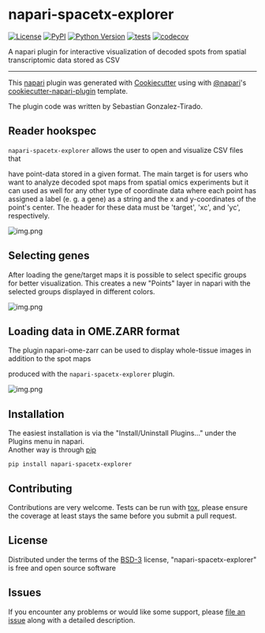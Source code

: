 # napari-spacetx-explorer

[![License](https://img.shields.io/pypi/l/napari-spacetx-explorer.svg?color=green)](https://github.com/sebgoti/napari-spacetx-explorer/raw/master/LICENSE)
[![PyPI](https://img.shields.io/pypi/v/napari-spacetx-explorer.svg?color=green)](https://pypi.org/project/napari-spacetx-explorer)
[![Python Version](https://img.shields.io/pypi/pyversions/napari-spacetx-explorer.svg?color=green)](https://python.org)
[![tests](https://github.com/sebgoti/napari-spacetx-explorer/workflows/tests/badge.svg)](https://github.com/sebgoti/napari-spacetx-explorer/actions)
[![codecov](https://codecov.io/gh/sebgoti/napari-spacetx-explorer/branch/master/graph/badge.svg)](https://codecov.io/gh/sebgoti/napari-spacetx-explorer)

A napari plugin for interactive visualization of decoded spots from spatial transcriptomic data stored as CSV

----------------------------------

This [napari] plugin was generated with [Cookiecutter] using with [@napari]'s [cookiecutter-napari-plugin] template.

The plugin code was written by Sebastian Gonzalez-Tirado.

<!--
Don't miss the full getting started guide to set up your new package:
https://github.com/napari/cookiecutter-napari-plugin#getting-started

and review the napari docs for plugin developers:
https://napari.org/docs/plugins/index.html
-->
## Reader hookspec

`napari-spacetx-explorer` allows the user to open and visualize CSV files that 

have point-data stored in a given format. The main target is for users who
want to analyze decoded spot maps from spatial omics experiments but it can
used as well for any other type of coordinate data where each point has assigned
a label (e. g. a gene) as a string and the x and y-coordinates of the point's center.
The header for these data must be 'target', 'xc', and 'yc', respectively.

![img.png](https://github.com/sebgoti/napari-spacetx-explorer/raw/main/docs/Read_Hookspec.png)

## Selecting genes

After loading the gene/target maps it is possible to select specific groups for better visualization.
This creates a new "Points" layer in napari with the selected groups displayed in different colors.

![img.png](https://github.com/sebgoti/napari-spacetx-explorer/raw/main/docs/_function_hookspec.png)

## Loading data in OME.ZARR format

The plugin napari-ome-zarr can be used to display whole-tissue images in addition to the spot maps

produced with the `napari-spacetx-explorer` plugin.

![img.png](https://github.com/sebgoti/napari-spacetx-explorer/raw/main/docs/_ome_zarr_napari_spacetx_explorer.png)

## Installation

The easiest installation is via the "Install/Uninstall Plugins..." under the Plugins menu in napari.  
Another way is through [pip] 

    pip install napari-spacetx-explorer

## Contributing

Contributions are very welcome. Tests can be run with [tox], please ensure
the coverage at least stays the same before you submit a pull request.

## License

Distributed under the terms of the [BSD-3] license,
"napari-spacetx-explorer" is free and open source software

## Issues

If you encounter any problems or would like some support, please [file an issue] along with a detailed description.

[napari]: https://github.com/napari/napari
[Cookiecutter]: https://github.com/audreyr/cookiecutter
[@napari]: https://github.com/napari
[MIT]: http://opensource.org/licenses/MIT
[BSD-3]: http://opensource.org/licenses/BSD-3-Clause
[GNU GPL v3.0]: http://www.gnu.org/licenses/gpl-3.0.txt
[GNU LGPL v3.0]: http://www.gnu.org/licenses/lgpl-3.0.txt
[Apache Software License 2.0]: http://www.apache.org/licenses/LICENSE-2.0
[Mozilla Public License 2.0]: https://www.mozilla.org/media/MPL/2.0/index.txt
[cookiecutter-napari-plugin]: https://github.com/napari/cookiecutter-napari-plugin
[file an issue]: https://github.com/sebgoti/napari-spacetx-explorer/issues
[napari]: https://github.com/napari/napari
[tox]: https://tox.readthedocs.io/en/latest/
[pip]: https://pypi.org/project/pip/
[PyPI]: https://pypi.org/
